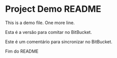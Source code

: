 # Project Demo README

This is a demo file.
One more line.

Esta é a versão para comitar no BitBucket.


Este é um comentário para sincronizar no BitBucket.


Fim do README
